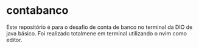 # contabanco

Este repositório é para o desafio de conta de banco no terminal da DIO de java básico. Foi realizado totalmene em terminal utilizando o nvim como editor.
